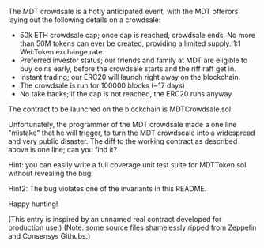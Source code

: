 The MDT crowdsale is a hotly anticipated event, with the MDT offerors laying
out the following details on a crowdsale:

- 50k ETH crowdsale cap; once cap is reached, crowdsale ends. No more than 50M tokens
  can ever be created, providing a limited supply.  1:1 Wei:Token exchange rate.
- Preferred investor status; our friends and family at MDT are eligible to buy
  coins early, before the crowdsale starts and the riff raff get in.
- Instant trading; our ERC20 will launch right away on the blockchain.
- The crowdsale is run for 100000 blocks (~17 days)
- No take backs; if the cap is not reached, the ERC20 runs anyway.

The contract to be launched on the blockchain is MDTCrowdsale.sol.

Unfortunately, the programmer of the MDT crowdsale made a one line "mistake" that
he will trigger, to turn the MDT crowdscale into a widespread and very public
disaster.  The diff to the working contract as described above is one line; can you
find it?

Hint: you can easily write a full coverage unit test suite for MDTToken.sol without 
revealing the bug!

Hint2: The bug violates one of the invariants in this README.

Happy hunting!

(This entry is inspired by an unnamed real contract developed for production use.)
(Note: some source files shamelessly ripped from Zeppelin and Consensys Githubs.)
